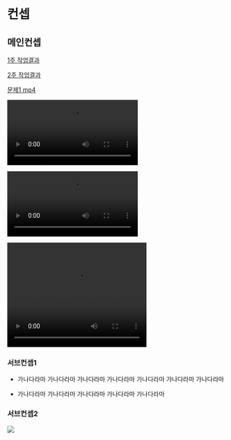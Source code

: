 # 컨셉
## 메인컨셉


[1주 작업결과](files/w01/test2.md)  

[2주 작업결과](files/w02/index.md)

[문제1 mp4](https://gifs.com/gif/firstgif-ZYjpZR)

![](files/w01/문제1.mp4)

<video src="files/w01/문제1.mp4" markdown="1">video</video>

<video width="320" height="240" controls>
  <source src="files/w01/문제1.mp4" type="video/mp4">
</video>

### 서브컨셉1
* 가나다라마 가나다라마 가나다라마 가나다라마 가나다라마 가나다라마 가나다라마 
- 가나다라마 가나다라마 가나다라마 가나다라마 가나다라마 
### 서브컨셉2

<img src="./img/관련이미지.bmp">


